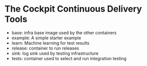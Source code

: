 The Cockpit Continuous Delivery Tools
=====================================

 * base: infra base image used by the other containers
 * example: A simple starter example
 * learn: Machine learning for test results
 * release: container to run releases
 * sink: log sink used by testing infrastructure
 * tests: container used to select and run integration testing

